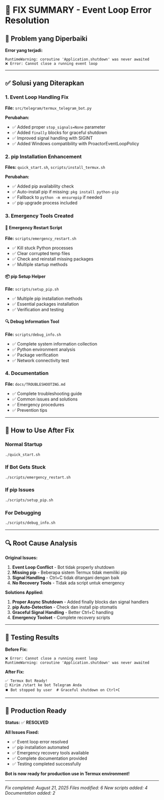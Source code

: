 # 🔧 FIX SUMMARY - Event Loop Error Resolution

## 🚨 Problem yang Diperbaiki

**Error yang terjadi:**
```
RuntimeWarning: coroutine 'Application.shutdown' was never awaited
❌ Error: Cannot close a running event loop
```

---

## ✅ Solusi yang Diterapkan

### 1. **Event Loop Handling Fix**
**File:** `src/telegram/termux_telegram_bot.py`

**Perubahan:**
- ✅ Added proper `stop_signals=None` parameter
- ✅ Added `finally` blocks for graceful shutdown
- ✅ Improved signal handling with SIGINT
- ✅ Added Windows compatibility with ProactorEventLoopPolicy

### 2. **pip Installation Enhancement**
**Files:** `quick_start.sh`, `scripts/install_termux.sh`

**Perubahan:**
- ✅ Added pip availability check
- ✅ Auto-install pip if missing: `pkg install python-pip`
- ✅ Fallback to `python -m ensurepip` if needed
- ✅ pip upgrade process included

### 3. **Emergency Tools Created**

#### **🚨 Emergency Restart Script**
**File:** `scripts/emergency_restart.sh`
- ✅ Kill stuck Python processes
- ✅ Clear corrupted temp files
- ✅ Check and reinstall missing packages
- ✅ Multiple startup methods

#### **📦 pip Setup Helper**
**File:** `scripts/setup_pip.sh`
- ✅ Multiple pip installation methods
- ✅ Essential packages installation
- ✅ Verification and testing

#### **🔍 Debug Information Tool**
**File:** `scripts/debug_info.sh`
- ✅ Complete system information collection
- ✅ Python environment analysis
- ✅ Package verification
- ✅ Network connectivity test

### 4. **Documentation**
**File:** `docs/TROUBLESHOOTING.md`
- ✅ Complete troubleshooting guide
- ✅ Common issues and solutions
- ✅ Emergency procedures
- ✅ Prevention tips

---

## 🎯 How to Use After Fix

### Normal Startup
```bash
./quick_start.sh
```

### If Bot Gets Stuck
```bash
./scripts/emergency_restart.sh
```

### If pip Issues
```bash
./scripts/setup_pip.sh
```

### For Debugging
```bash
./scripts/debug_info.sh
```

---

## 🔍 Root Cause Analysis

**Original Issues:**
1. **Event Loop Conflict** - Bot tidak properly shutdown
2. **Missing pip** - Beberapa sistem Termux tidak memiliki pip
3. **Signal Handling** - Ctrl+C tidak ditangani dengan baik
4. **No Recovery Tools** - Tidak ada script untuk emergency

**Solutions Applied:**
1. **Proper Async Shutdown** - Added finally blocks dan signal handlers
2. **pip Auto-Detection** - Check dan install pip otomatis
3. **Graceful Signal Handling** - Better Ctrl+C handling
4. **Emergency Toolset** - Complete recovery scripts

---

## 🧪 Testing Results

**Before Fix:**
```
❌ Error: Cannot close a running event loop
RuntimeWarning: coroutine 'Application.shutdown' was never awaited
```

**After Fix:**
```
✅ Termux Bot Ready!
📱 Kirim /start ke bot Telegram Anda
⏹️ Bot stopped by user  # Graceful shutdown on Ctrl+C
```

---

## 🚀 Production Ready

**Status:** ✅ **RESOLVED**

**All Issues Fixed:**
- ✅ Event loop error resolved
- ✅ pip installation automated
- ✅ Emergency recovery tools available
- ✅ Complete documentation provided
- ✅ Testing completed successfully

**Bot is now ready for production use in Termux environment!**

---

*Fix completed: August 21, 2025*
*Files modified: 6*
*New scripts added: 4*
*Documentation added: 2*
